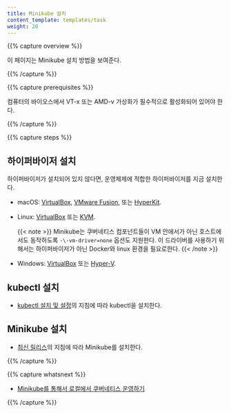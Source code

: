 ```yaml
---
title: Minikube 설치
content_template: templates/task
weight: 20
---
```


{{% capture overview %}}

이 페이지는 Minikube 설치 방법을 보여준다.

{{% /capture %}}

{{% capture prerequisites %}}

컴퓨터의 바이오스에서 VT-x 또는 AMD-v 가상화가 필수적으로 활성화되어 있어야 한다.

{{% /capture %}}

{{% capture steps %}}

## 하이퍼바이저 설치

하이퍼바이저가 설치되어 있지 않다면, 운영체제에 적합한 하이퍼바이저를 지금 설치한다.

* macOS: [VirtualBox](https://www.virtualbox.org/wiki/Downloads), 
[VMware Fusion](https://www.vmware.com/products/fusion), 또는 
[HyperKit](https://github.com/moby/hyperkit).

* Linux: [VirtualBox](https://www.virtualbox.org/wiki/Downloads) 또는 
[KVM](http://www.linux-kvm.org/).

  {{< note >}}
  Minikube는 쿠버네티스 컴포넌트들이 VM 안에서가 아닌 호스트에서도 동작하도록 `-\-vm-driver=none` 옵션도 지원한다. 이 드라이버를 사용하기 위해서는 하이퍼바이저가 아닌 Docker와 linux 환경을 필요로한다.
  {{< /note >}}

* Windows: [VirtualBox](https://www.virtualbox.org/wiki/Downloads) 또는 
[Hyper-V](https://msdn.microsoft.com/en-us/virtualization/hyperv_on_windows/quick_start/walkthrough_install).

## kubectl 설치

* [kubectl 설치 및 설정](/docs/tasks/tools/install-kubectl/)의 지침에 따라 kubectl을 설치한다.

## Minikube 설치

* [최신 릴리스](https://github.com/kubernetes/minikube/releases)의 지침에 따라 Minikube를 설치한다.

{{% /capture %}}

{{% capture whatsnext %}}

* [Minikube를 통해서 로컬에서 쿠버네티스 운영하기](/docs/getting-started-guides/minikube/)

{{% /capture %}}


